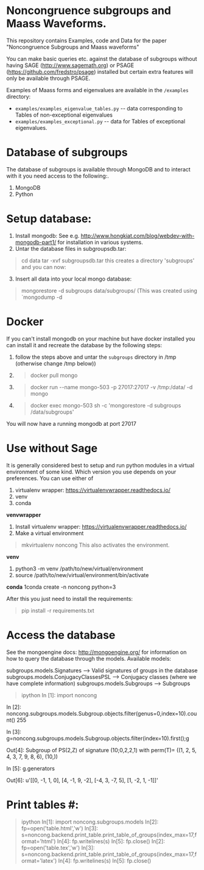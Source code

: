 # Noncongruence subgroups and Maass Waveforms.

This repository contains Examples, code and Data for the paper "Noncongruence Subgroups and Maass waveforms" 

You can make basic queries etc. against the database of subgroups without having SAGE (http://www.sagemath.org) or PSAGE  (https://github.com/fredstro/psage) installed but certain extra features will only be available through PSAGE.

Examples of Maass forms and eigenvalues are available in the `/examples` directory:

* `examples/examples_eigenvalue_tables.py` -- data corresponding to Tables of non-exceptional eigenvalues
* `examples/examples_exceptional.py`   -- data for Tables of exceptional eigenvalues.



# Database of subgroups #

The database of subgroups is available through MongoDB
and to interact with it you need access to the following:.
1) MongoDB
2) Python

# Setup database: #
1. Install mongodb: See e.g. http://www.hongkiat.com/blog/webdev-with-mongodb-part1/ for installation in various systems.
2. Untar the database files in subgroupsdb.tar:
> cd data
> tar -xvf subgroupsdb.tar
this creates a directory 'subgroups'  and you can now:
3. Insert all data into your local mongo database:
> mongorestore -d subgroups data/subgroups/
(This was created using `mongodump -d 

# Docker #
If you can't install mongodb on your machine but have docker installed you can 
install it and recreate the database by the following steps:
1. follow the steps above and untar the `subgroups` directory in /tmp (otherwise change /tmp below)) 
2. >docker pull mongo
3. >docker run --name mongo-503 -p 27017:27017 -v /tmp:/data/ -d mongo
4. >docker exec mongo-503 sh -c 'mongorestore -d subgroups /data/subgroups'

You will now have a running mongodb at port 27017

# Use without Sage

It is generally considered best to setup and run python modules in a virtual environment of some kind.
Which version you use depends on your preferences. You can use either of
1. virtualenv wrapper: https://virtualenvwrapper.readthedocs.io/ 
2. venv
3. conda

**venvwrapper**
1. Install virtualenv wrapper: https://virtualenvwrapper.readthedocs.io/
2. Make a virtual environment
> mkvirtualenv noncong
This also activates the environment.

**venv**
1. python3 -m venv /path/to/new/virtual/environment
2. source /path/to/new/virtual/environment/bin/activate

**conda**
1conda create -n noncong python=3

After this you just need to install the requirements:
> pip install -r requirements.txt

# Access the database 

See the mongoengine docs: http://mongoengine.org/ for information on how to query the database through the models.
Available models:

subgroups.models.Signatures                    --> Valid signatures of groups in the database
subgroups.models.ConjugacyClassesPSL  -->  Conjugacy classes (where we have complete information)
subgroups.models.Subgroups                  -->   Subgroups


>ipython
In [1]: import noncong

In [2]: noncong.subgroups.models.Subgroup.objects.filter(genus=0,index=10).count()
255

In [3]: g=noncong.subgroups.models.Subgroup.objects.filter(index=10).first();g

Out[4]: Subgroup of PS(2,Z) of signature (10;0,2,2,1)  with perm(T)= ((1, 2, 5, 4, 3, 7, 9, 8, 6), (10,))

In [5]: g.generators

Out[6]: u'[[0, -1, 1, 0], [4, -1, 9, -2], [-4, 3, -7, 5], [1, -2, 1, -1]]'


# Print tables #:
>ipython
In[1]: import noncong.subgroups.models
In[2]: fp=open('table.html','w')
In[3]: s=noncong.backend.print_table.print_table_of_groups(index_max=17,format='html')
In[4]: fp.writelines(s)
In[5]: fp.close()
In[2]: fp=open('table.tex','w')
In[3]: s=noncong.backend.print_table.print_table_of_groups(index_max=17,format='latex')
In[4]: fp.writelines(s)
In[5]: fp.close()
